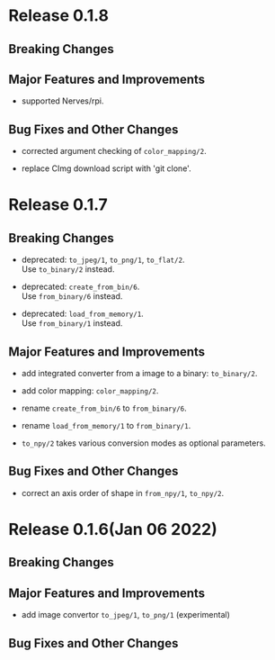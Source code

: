 # Release 0.1.8

## Breaking Changes

## Major Features and Improvements

* supported Nerves/rpi.

## Bug Fixes and Other Changes

* corrected argument checking of `color_mapping/2`.

* replace CImg download script with 'git clone'.

# Release 0.1.7

## Breaking Changes

* deprecated: `to_jpeg/1`, `to_png/1`, `to_flat/2`.<br>
  Use `to_binary/2` instead.

* deprecated: `create_from_bin/6`.<br>
  Use `from_binary/6` instead.

* deprecated: `load_from_memory/1`.<br>
  Use `from_binary/1` instead.

## Major Features and Improvements

* add integrated converter from a image to a binary: `to_binary/2`.

* add color mapping: `color_mapping/2`.

* rename `create_from_bin/6` to `from_binary/6`.

* rename `load_from_memory/1` to `from_binary/1`.

* `to_npy/2` takes various conversion modes as optional parameters.

## Bug Fixes and Other Changes

* correct an axis order of shape in `from_npy/1`, `to_npy/2`.

# Release 0.1.6(Jan 06 2022)

## Breaking Changes

## Major Features and Improvements

* add image convertor `to_jpeg/1`, `to_png/1` (experimental)

## Bug Fixes and Other Changes
